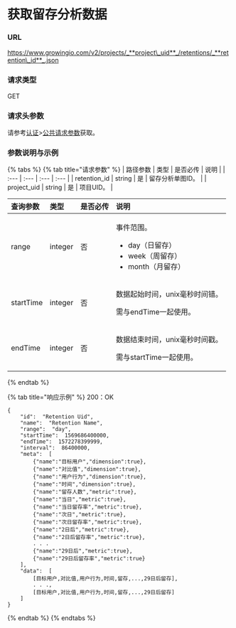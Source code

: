# 获取留存分析数据

### URL

https://www.growingio.com/v2/projects/_**project\_uid**_/retentions/_**retention\_id**_.json

### 请求类型

GET

### 请求头参数

请参考[认证](../../authenticate/)&gt;[公共请求参数](../../authenticate/head-parameter.md)获取。

### 参数说明与示例

{% tabs %}
{% tab title="请求参数" %}
| 路径参数 | 类型 | 是否必传 | 说明 |
| :--- | :--- | :--- | :--- |
| retention\_id | string | 是 | 留存分析单图ID。 |
| project\_uid | string | 是 | 项目UID。 |

<table>
  <thead>
    <tr>
      <th style="text-align:left">&#x67E5;&#x8BE2;&#x53C2;&#x6570;</th>
      <th style="text-align:left">&#x7C7B;&#x578B;</th>
      <th style="text-align:left">&#x662F;&#x5426;&#x5FC5;&#x4F20;</th>
      <th style="text-align:left">&#x8BF4;&#x660E;</th>
    </tr>
  </thead>
  <tbody>
    <tr>
      <td style="text-align:left">range</td>
      <td style="text-align:left">integer</td>
      <td style="text-align:left">&#x5426;</td>
      <td style="text-align:left">
        <p>&#x4E8B;&#x4EF6;&#x8303;&#x56F4;&#x3002;</p>
        <ul>
          <li>day&#xFF08;&#x65E5;&#x7559;&#x5B58;&#xFF09;</li>
          <li>week&#xFF08;&#x5468;&#x7559;&#x5B58;&#xFF09;</li>
          <li>month&#xFF08;&#x6708;&#x7559;&#x5B58;&#xFF09;</li>
        </ul>
      </td>
    </tr>
    <tr>
      <td style="text-align:left">startTime</td>
      <td style="text-align:left">integer</td>
      <td style="text-align:left">&#x5426;</td>
      <td style="text-align:left">
        <p>&#x6570;&#x636E;&#x8D77;&#x59CB;&#x65F6;&#x95F4;&#xFF0C;unix&#x6BEB;&#x79D2;&#x65F6;&#x95F4;&#x9519;&#x3002;</p>
        <p>&#x9700;&#x4E0E;endTime&#x4E00;&#x8D77;&#x4F7F;&#x7528;&#x3002;</p>
      </td>
    </tr>
    <tr>
      <td style="text-align:left">endTime</td>
      <td style="text-align:left">integer</td>
      <td style="text-align:left">&#x5426;</td>
      <td style="text-align:left">
        <p>&#x6570;&#x636E;&#x7ED3;&#x675F;&#x65F6;&#x95F4;&#xFF0C;unix&#x6BEB;&#x79D2;&#x65F6;&#x95F4;&#x6233;&#x3002;</p>
        <p>&#x9700;&#x4E0E;startTime&#x4E00;&#x8D77;&#x4F7F;&#x7528;&#x3002;</p>
      </td>
    </tr>
  </tbody>
</table>
{% endtab %}

{% tab title="响应示例" %}
200：OK

```text
{
    "id":  "Retention Uid",
    "name":  "Retention Name",
    "range":  "day",
    "startTime":  1569686400000,
    "endTime":  1572278399999,
    "interval":  86400000,
    "meta":  [
        {"name":"目标用户","dimension":true},
        {"name":"对比值","dimension":true},
        {"name":"用户行为","dimension":true},
        {"name":"时间","dimension":true},
        {"name":"留存人数","metric":true},
        {"name":"当日","metric":true},
        {"name":"当日留存率","metric":true},
        {"name":"次日","metric":true},
        {"name":"次日留存率","metric":true},
        {"name":"2日后","metric":true},
        {"name":"2日后留存率","metric":true},
        . . .
        {"name":"29日后","metric":true},
        {"name":"29日后留存率","metric":true}
    ],
    "data":  [
        [目标用户,对比值,用户行为,时间,留存,...,29日后留存],
        . . .,
        [目标用户,对比值,用户行为,时间,留存,...,29日后留存]
    ]
}
```
{% endtab %}
{% endtabs %}

